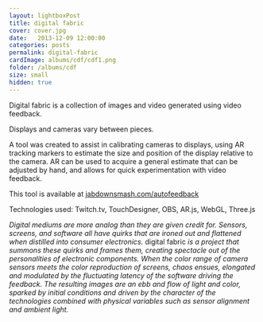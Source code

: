 ```yaml
---
layout: lightboxPost
title: digital fabric
cover: cover.jpg
date:   2013-12-09 12:00:00
categories: posts
permalink: digital-fabric
cardImage: albums/cdf/cdf1.png
folder: /albums/cdf
size: small
hidden: true
---
```


Digital fabric is a collection of images and video generated using video feedback.
<!--more-->
Displays and cameras vary between pieces.

A tool was created to assist in calibrating cameras to displays, using AR tracking markers to estimate the size and position of the display relative to the camera. AR can be used to acquire a general estimate that can be adjusted by hand, and allows for quick experimentation with video feedback.

This tool is available at [jabdownsmash.com/autofeedback](https://jabdownsmash.com/autofeedback/)

Technologies used: Twitch.tv, TouchDesigner, OBS, AR.js, WebGL, Three.js

_Digital mediums are more analog than they are given credit for. Sensors, screens, and software all have quirks that are ironed out and flattened when distilled into consumer electronics._ digital fabric _is a project that summons these quirks and frames them, creating spectacle out of the personalities of electronic components. When the color range of camera sensors meets the color reproduction of screens, chaos ensues, elongated and modulated by the fluctuating latency of the software driving the feedback. The resulting images are an ebb and flow of light and color, sparked by initial conditions and driven by the character of the technologies combined with physical variables such as sensor alignment and ambient light._
